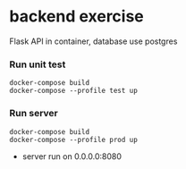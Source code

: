 # backend exercise

Flask API in container, database use postgres

### Run unit test
```
docker-compose build
docker-compose --profile test up
```

### Run server
```
docker-compose build
docker-compose --profile prod up
```
- server run on 0.0.0.0:8080
